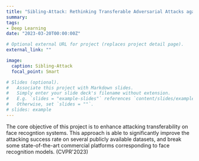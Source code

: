 ```yaml
---
title: "Sibling-Attack: Rethinking Transferable Adversarial Attacks against Face Recognition"
summary:
tags:
- Deep Learning
date: "2023-03-20T00:00:00Z"

# Optional external URL for project (replaces project detail page).
external_link: ""

image:
  caption: Sibling-Attack
  focal_point: Smart

# Slides (optional).
#   Associate this project with Markdown slides.
#   Simply enter your slide deck's filename without extension.
#   E.g. `slides = "example-slides"` references `content/slides/example-slides.md`.
#   Otherwise, set `slides = ""`.
# slides: example
---
```

The core objective of this project is to enhance attacking transferability on face recogntion systems. This approach is able to significantly improve the attacking success rate on several publicly available datasets, and break some state-of-the-art commercial platforms corresponding to face recognition models. (CVPR'2023)